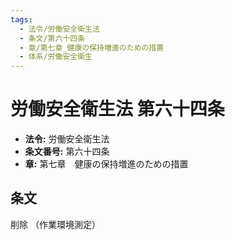 ```yaml
---
tags:
  - 法令/労働安全衛生法
  - 条文/第六十四条
  - 章/第七章_健康の保持増進のための措置
  - 体系/労働安全衛生
---
```

# 労働安全衛生法 第六十四条

- **法令:** 労働安全衛生法
- **条文番号:** 第六十四条
- **章:** 第七章　健康の保持増進のための措置

## 条文
削除
（作業環境測定）

